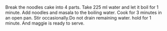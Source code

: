 Break the noodles cake into 4 parts.
Take 225 ml water and let it boil for 1 minute.
Add noodles and masala to the boiling water.
Cook for 3 minutes in an open pan.
Stir occasionally.Do not drain remaining water.
hold for 1 minute. And maggie is ready to serve.